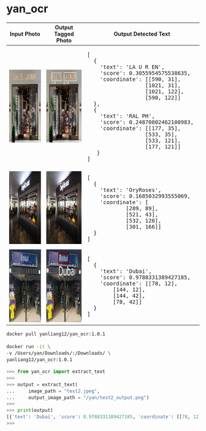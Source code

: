 # yan_ocr


<table>
  <thead>
    <tr>
      <th>Input Photo</th>
      <th>Output Tagged Photo</th>
      <th>Output Detected Text</th>
    </tr>
  </thead>
  <tr>
    <td>
      <img src="https://raw.githubusercontent.com/yanliang12/yan_ocr/main/test4.png" height="190">
    </td>
    <td>
      <img src="https://raw.githubusercontent.com/yanliang12/yan_ocr/main/test4_output.png" height="190">
    </td>
    <td>
<pre>
[
  {
    'text': 'LA U R EN', 
    'score': 0.3055954575538635, 
    'coordinate': [[590, 31], 
                  [1021, 31], 
                  [1021, 122], 
                  [590, 122]]
  }, 
  {
    'text': 'RAL PH', 
    'score': 0.24870802462100983, 
    'coordinate': [[177, 35], 
                  [533, 35], 
                  [533, 121], 
                  [177, 121]]
   }
]    
</pre>
</td>
</tr>
  <tr>
    <td>
      <img src="https://raw.githubusercontent.com/yanliang12/yan_ocr/main/test1.jpg" height="190">
    </td>
    <td>
      <img src="https://raw.githubusercontent.com/yanliang12/yan_ocr/main/test1_output.png" height="190">
    </td>
    <td>
<pre>
[
  {
    'text': 'OryRoses', 
    'score': 0.1685032993555069, 
    'coordinate': [
      		[289, 89], 
      		[521, 43], 
      		[532, 120], 
      		[301, 166]]
  }
]    
</pre>
</td>
</tr>
  <tr>
    <td>
      <img src="https://raw.githubusercontent.com/yanliang12/yan_ocr/main/test2.jpeg" height="190">
    </td>
    <td>
      <img src="https://raw.githubusercontent.com/yanliang12/yan_ocr/main/test2_output.png" height="190">
    </td>
    <td>
<pre>
[
  {
    'text': 'Dubai', 
    'score': 0.9788331389427185, 
    'coordinate': [[78, 12], 
        [144, 12], 
        [144, 42],
        [78, 42]]
  }
] 
</pre>
</td>
</tr>
</table>



```bash
docker pull yanliang12/yan_ocr:1.0.1

docker run -it \
-v /Users/yan/Downloads/:/Downloads/ \
yanliang12/yan_ocr:1.0.1
```

```python
>>> from yan_ocr import extract_text
>>> 
>>> output = extract_text(
...     image_path = "test2.jpeg",
...     output_image_path = "/yan/test2_output.png")
>>> 
>>> print(output)
[{'text': 'Dubai', 'score': 0.9788331389427185, 'coordinate': [[78, 12], [144, 12], [144, 42], [78, 42]]}]
>>> 
```

